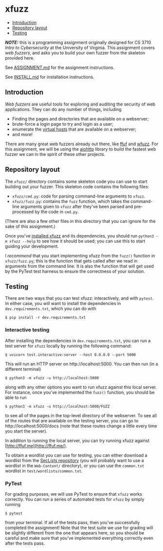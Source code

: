 # xfuzz

- [Introduction](#introduction)
- [Repository layout](#repository-layout)
- [Testing](#testing)

_**NOTE:**_ this is a programming assignment originally designed for CS 3710
*Intro to Cybersecurity* at the University of Virginia. This assignment covers
*web fuzzers*, and asks you to build your own fuzzer from the skeleton
provided here.

See [ASSIGNMENT.md](ASSIGNMENT.md) for the assignment instructions.

See [INSTALL.md](INSTALL.md) for installation instructions.

## Introduction

*Web fuzzers* are useful tools for exploring and auditing the security of web
applications. They can do any number of things, including

- Finding the pages and directories that are available on a webserver;
- brute-force a login page to try and login as a user;
- enumerate the [virtual hosts](https://en.wikipedia.org/wiki/Virtual_hosting)
  that are available on a webserver;
- and more!

There are many great web fuzzers already out there, like
[ffuf](https://github.com/ffuf/ffuf) and
[wfuzz](https://wfuzz.readthedocs.io/en/latest/). For this assignment, we will
be using the  [aiohttp](https://docs.aiohttp.org/en/stable/index.html) library
to build the fastest web fuzzer we can in the spirit of these other projects.

## Repository layout

The `xfuzz/` directory contains some skeleton code you can use to start building
out your fuzzer. This skeleton code contains the following files:

- `xfuzz/cmd.py`: code for parsing command-line arguments to `xfuzz`.
- `xfuzz/fuzz.py`: contains the `fuzz` function, which takes the command-line
  arguments given to `xfuzz` after they've been parsed and pre-processed by the
  code in `cmd.py`.

(There are also a few other files in this directory that you can ignore for the
sake of this assignment.)

Once you've [installed xfuzz](#installation) and its dependencies, you should
run `python3 -m xfuzz --help` to see how it should be used; you can use this to
start guiding your development.

I *recommend* that you start implementing xfuzz from the `fuzz()` function in
`xfuzz/fuzz.py`; this is the function that gets called after we read in
arguments from the command line. It is also the function that will get used by
the PyTest test harness to ensure the correctness of your solution.

## Testing

There are two ways that you can test xfuzz: interactively, and with `pytest`. In
either case, you will want to install the dependencies in
`dev.requirements.txt`, which you can do with

```
$ pip install -r dev.requirements.txt
```

### Interactive testing

After installing the dependencies in `dev.requirements.txt`, you can run a test
server for `xfuzz` locally by running the following command:

```
$ uvicorn test.interactive:server --host 0.0.0.0 --port 5000
```

This will run an HTTP server on http://localhost:5000. You can then run (in a
different terminal)

```
$ python3 -m xfuzz -u http://localhost:5000
```

along with any other options you want to run xfuzz against this local server.
For instance, once you've implemented the `fuzz()` function, you should be able
to run

```
$ python3 -m xfuzz -u http://localhost:5000/FUZZ
```

to see all of the pages in the top-level directory of the webserver. To see all
of the routes that are available on the testing server, you can go to
http://localhost:5000/docs (note that these routes change a little every time
you start the server).

In addition to running the local server, you can try running xfuzz against
[http://ffuf.me](http://ffuf.me/).

To obtain a wordlist you can use for testing, you can either download a wordlist
from the [SecLists repository](https://github.com/danielmiessler/SecLists/) (you
will probably want to use a wordlist in the `Web-Content/` directory), or you
can use the `common.txt` wordlist in `test/wordlists/common.txt`.

### PyTest

For grading purposes, we will use PyTest to ensure that `xfuzz` works correctly.
You can run a series of automated tests for `xfuzz` by simply running

```
$ pytest
```

from your terminal. If all of the tests pass, then you've successfully completed
the assignment! Note that the test suite we use for grading will be slightly
different from the one that appears here, so you should be careful and make sure
that you've implemented everything correctly even after the tests pass.
